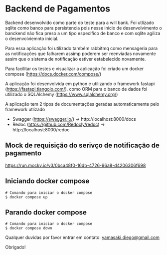 # Backend de Pagamentos

Backend desenvolvido como parte do teste para a will bank. Foi utlizado sqlite como banco para persistencia pois
nesse inicio de desenvolvimento o banckend não fica preso a um tipo especifico de banco e com sqlite agiliza o
desenvolviemnto inicial.

Para essa aplicação foi utilizado também  rabbitmq como mensageria para as notificações que falharem assimp poderem ser
reenviadas novamente assim que o sistema de notificação estiver estabelecido novamente.

Para facilitar os testes e visualizar a aplicação foi criado um docker compose (https://docs.docker.com/compose/)

A aplicação foi desenvolvida em python e utilizando o framework fastapi (https://fastapi.tiangolo.com/), como ORM
para o banco de dados foi utilizado o SQLAlchemy (https://www.sqlalchemy.org/)

A aplicação tem 2 tipos de documentações geradas automaticamente pelo framework utlizado

- Swagger (https://swagger.io/) -> http://localhost:8000/docs
- Redoc (https://github.com/Redocly/redoc) -> http://localhost:8000/redoc


## Mock de requisição do serivço de notificação de pagamento
https://run.mocky.io/v3/0bca48f0-16db-4726-96a8-d4206306f698


## Iniciando docker compose
```commandline
# Comando para iniciar o docker compose
$ docker compose up
```

## Parando docker compose
```commandline
# Comando para iniciar o docker compose
$ docker compose down
```


Qualquer duvidas por favor entrar em contato: yamasaki.diego@gmail.com

Obrigado!
